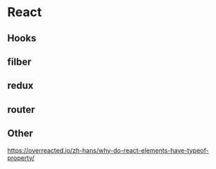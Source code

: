 # React

## Hooks

## filber

## redux

## router

## Other

https://overreacted.io/zh-hans/why-do-react-elements-have-typeof-property/